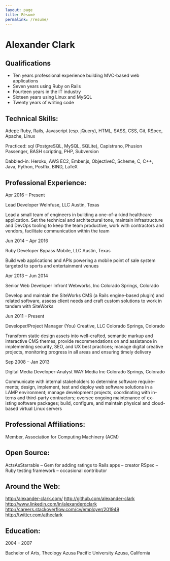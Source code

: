 ```yaml
---
layout: page
title: Résumé
permalink: /resume/
---
```


# Alexander Clark
## Qualifications

* Ten years professional experience building MVC-based web applications
* Seven years using Ruby on Rails
* Fourteen years in the IT industry
* Sixteen years using Linux and MySQL
* Twenty years of writing code

## Technical Skills:

Adept: Ruby, Rails, Javascript (esp. jQuery), HTML, SASS, CSS, Git, RSpec, Apache, Linux

Practiced: sql (PostgreSQL, MySQL, SQLite), Capistrano, Phusion Passenger, BASH scripting, PHP, Subversion

Dabbled-in: Heroku, AWS EC2, Ember.js, ObjectiveC, Scheme, C, C++, Java, Python, Postfix, BIND, LaTeX

## Professional Experience:

Apr 2016 – Present

Lead Developer
WeInfuse, LLC
Austin, Texas

Lead a small team of engineers in building a one-of-a-kind healthcare application. Set the technical and architectural tone, maintain infrastructure and DevOps tooling to keep the team productive, work with contractors and vendors, facilitate communication within the team

Jun 2014 – Apr 2016

Ruby Developer
Bypass Mobile, LLC
Austin, Texas

Build web applications and APIs powering a mobile point of sale system targeted to sports and entertainment venues

Apr 2013 – Jun 2014

Senior Web Developer
Infront Webworks, Inc
Colorado Springs, Colorado

Develop and maintain the SiteWorks CMS (a Rails engine-based plugin) and related software, assess client needs and craft custom solutions to work in tandem with SiteWorks

Jun 2011 – Present

Developer/Project Manager
{You} Creative, LLC
Colorado Springs, Colorado

Transform static design assets into well-crafted, semantic markup and interactive CMS themes; provide recommendations on and assistance in implementing security, SEO, and UX best practices; manage digital creative projects, monitoring progress in all areas and ensuring timely delivery

Sep 2008 – Jan 2013

Digital Media Developer-Analyst
WAY Media Inc
Colorado Springs, Colorado

Communicate with internal stakeholders to determine software require-
ments; design, implement, test and deploy web software solutions in a
LAMP environment; manage development projects, coordinating with in-
terns and third-party contractors; oversee ongoing maintenance of ex-
isting software packages; build, configure, and maintain physical and
cloud-based virtual Linux servers

## Professional Affiliations:

Member, Association for Computing Machinery (ACM)

## Open Source:
ActsAsStarrable – Gem for adding ratings to Rails apps – creator
RSpec – Ruby testing framework – occasional contributor

## Around the Web:

http://alexander-clark.com/
http://github.com/alexander-clark
http://www.linkedin.com/in/alexanderdclark
http://careers.stackoverflow.com/cv/employer/201949
http://twitter.com/atheclark

## Education:
2004 – 2007

Bachelor of Arts, Theology
Azusa Pacific University
Azusa, California
